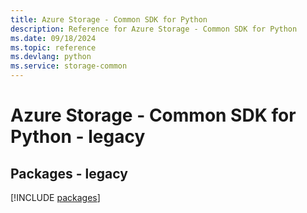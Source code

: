 ```yaml
---
title: Azure Storage - Common SDK for Python
description: Reference for Azure Storage - Common SDK for Python
ms.date: 09/18/2024
ms.topic: reference
ms.devlang: python
ms.service: storage-common
---
```

# Azure Storage - Common SDK for Python - legacy
## Packages - legacy
[!INCLUDE [packages](storage---common-index.md)]